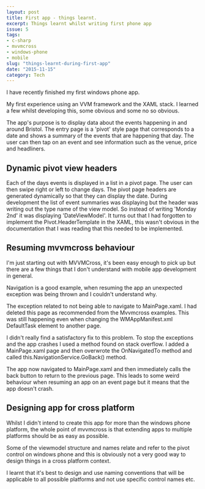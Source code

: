 ```yaml
---
layout: post
title: First app - things learnt.
excerpt: Things learnt whilst writing first phone app
issue: 5
tags: 
- c-sharp
- mvvmcross
- windows-phone
- mobile
slug: "things-learnt-during-first-app"
date: "2015-11-15"
category: Tech
---
```



I have recently finished my first windows phone app.

My first experience using an VVM framework and the XAML stack. I learned a few whilst developing this, some obvious and some no so obvious. 

The app's purpose is to display data about the events happening in and around Bristol. The entry page is a 'pivot' style page that corresponds to a date and shows a summary of the events that are happening that day. The user can then tap on an event and see information such as the venue, price and headliners.

## Dynamic pivot view headers ##

Each of the days events is displayed in a list in a pivot page. The user can then swipe right or left to change days. The pivot page headers are generated dynamically so that they can display the date.
During development the list of event summaries was displaying but the header was writing out the type name of the view model. So instead of writing 'Monday 2nd' it was displaying 'DateViewModel'. 
It turns out that I had forgotten to implement the Pivot.HeaderTemplate in the XAML, this wasn't obvious in the documentation that I was reading that this needed to be implemented.

## Resuming mvvmcross behaviour ##

I'm just starting out with MVVMCross, it's been easy enough to pick up but there are a few things that I don't understand with mobile app development in general.

Navigation is a good example, when resuming the app an unexpected exception was being thrown and I couldn't understand why.

The exception related to not being able to navigate to MainPage.xaml. I had deleted this page as recommended from the Mvvmcross examples. This was still happening even when changing the WMAppManifest.xml DefaultTask element to another page. 

I didn't really find a satisfactory fix to this problem. To stop the exceptions and the app crashes I used a method found on stack overflow. I added a MainPage.xaml page and then overwrote the OnNavigatedTo method and called this.NavigationService.GoBack() method. 

The app now navigated to MainPage.xaml and then immediately calls the back button to return to the previous page. This leads to some weird behaviour when resuming an app on an event page but it means that the app doesn't crash.

## Designing app for cross platform ##

Whilst I didn't intend to create this app for more than the windows phone platform, the whole point of mvvmcross is that extending apps to multiple platforms should be as easy as possible.

Some of the viewmodel structure and names relate and refer to the pivot control on windows phone and this is obviously not a very good way to design things in a cross platform context.

I learnt that it's best to design and use naming conventions that will be applicable to all possible platforms and not use specific control names etc.
